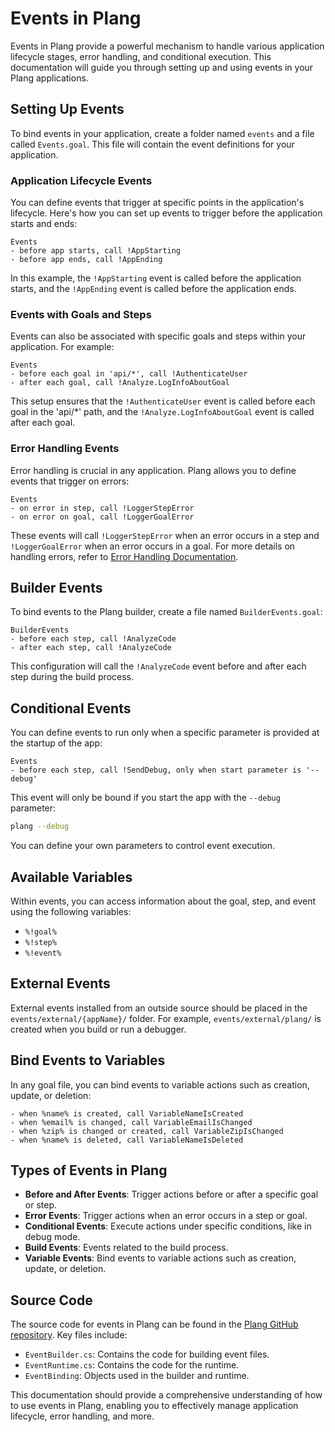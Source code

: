 ﻿# Events in Plang

Events in Plang provide a powerful mechanism to handle various application lifecycle stages, error handling, and conditional execution. This documentation will guide you through setting up and using events in your Plang applications.

## Setting Up Events

To bind events in your application, create a folder named `events` and a file called `Events.goal`. This file will contain the event definitions for your application.

### Application Lifecycle Events

You can define events that trigger at specific points in the application's lifecycle. Here's how you can set up events to trigger before the application starts and ends:

```plang
Events
- before app starts, call !AppStarting
- before app ends, call !AppEnding
```

In this example, the `!AppStarting` event is called before the application starts, and the `!AppEnding` event is called before the application ends.

### Events with Goals and Steps

Events can also be associated with specific goals and steps within your application. For example:

```plang
Events
- before each goal in 'api/*', call !AuthenticateUser
- after each goal, call !Analyze.LogInfoAboutGoal
```

This setup ensures that the `!AuthenticateUser` event is called before each goal in the 'api/*' path, and the `!Analyze.LogInfoAboutGoal` event is called after each goal.

### Error Handling Events

Error handling is crucial in any application. Plang allows you to define events that trigger on errors:

```plang
Events
- on error in step, call !LoggerStepError
- on error on goal, call !LoggerGoalError
```

These events will call `!LoggerStepError` when an error occurs in a step and `!LoggerGoalError` when an error occurs in a goal. For more details on handling errors, refer to [Error Handling Documentation](./modules/handlers/ErrorHandler.md).

## Builder Events

To bind events to the Plang builder, create a file named `BuilderEvents.goal`:

```plang
BuilderEvents
- before each step, call !AnalyzeCode
- after each step, call !AnalyzeCode
```

This configuration will call the `!AnalyzeCode` event before and after each step during the build process.

## Conditional Events

You can define events to run only when a specific parameter is provided at the startup of the app:

```plang
Events
- before each step, call !SendDebug, only when start parameter is '--debug'
```

This event will only be bound if you start the app with the `--debug` parameter:

```bash
plang --debug
```

You can define your own parameters to control event execution.

## Available Variables

Within events, you can access information about the goal, step, and event using the following variables:
- `%!goal%`
- `%!step%`
- `%!event%`

## External Events

External events installed from an outside source should be placed in the `events/external/{appName}/` folder. For example, `events/external/plang/` is created when you build or run a debugger.

## Bind Events to Variables

In any goal file, you can bind events to variable actions such as creation, update, or deletion:

```plang
- when %name% is created, call VariableNameIsCreated
- when %email% is changed, call VariableEmailIsChanged
- when %zip% is changed or created, call VariableZipIsChanged
- when %name% is deleted, call VariableNameIsDeleted
```

## Types of Events in Plang

- **Before and After Events**: Trigger actions before or after a specific goal or step.
- **Error Events**: Trigger actions when an error occurs in a step or goal.
- **Conditional Events**: Execute actions under specific conditions, like in debug mode.
- **Build Events**: Events related to the build process.
- **Variable Events**: Bind events to variable actions such as creation, update, or deletion.

## Source Code

The source code for events in Plang can be found in the [Plang GitHub repository](https://github.com/PLangHQ/plang/tree/main/PLang/Events). Key files include:
- `EventBuilder.cs`: Contains the code for building event files.
- `EventRuntime.cs`: Contains the code for the runtime.
- `EventBinding`: Objects used in the builder and runtime.

This documentation should provide a comprehensive understanding of how to use events in Plang, enabling you to effectively manage application lifecycle, error handling, and more.